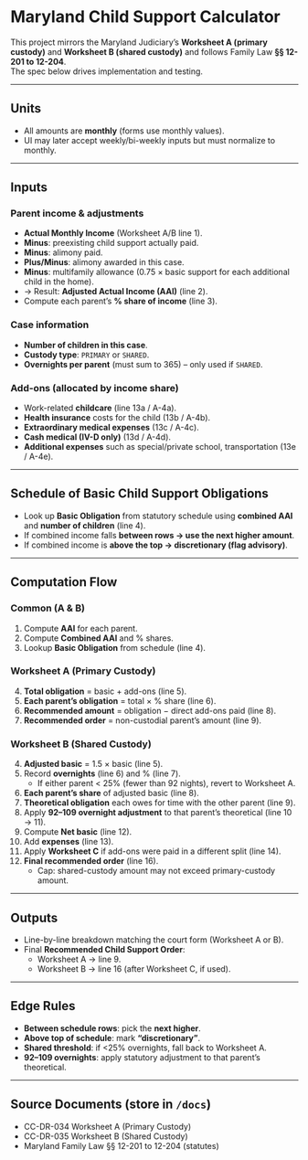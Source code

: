 # Maryland Child Support Calculator

This project mirrors the Maryland Judiciary’s **Worksheet A (primary custody)** and **Worksheet B (shared custody)** and follows Family Law **§§ 12-201 to 12-204**.  
The spec below drives implementation and testing.

---

## Units
- All amounts are **monthly** (forms use monthly values).  
- UI may later accept weekly/bi-weekly inputs but must normalize to monthly.

---

## Inputs

### Parent income & adjustments
- **Actual Monthly Income** (Worksheet A/B line 1).  
- **Minus**: preexisting child support actually paid.  
- **Minus**: alimony paid.  
- **Plus/Minus**: alimony awarded in this case.  
- **Minus**: multifamily allowance (0.75 × basic support for each additional child in the home).  
- → Result: **Adjusted Actual Income (AAI)** (line 2).  
- Compute each parent’s **% share of income** (line 3).

### Case information
- **Number of children in this case**.  
- **Custody type**: `PRIMARY` or `SHARED`.  
- **Overnights per parent** (must sum to 365) – only used if `SHARED`.

### Add-ons (allocated by income share)
- Work-related **childcare** (line 13a / A-4a).  
- **Health insurance** costs for the child (13b / A-4b).  
- **Extraordinary medical expenses** (13c / A-4c).  
- **Cash medical (IV-D only)** (13d / A-4d).  
- **Additional expenses** such as special/private school, transportation (13e / A-4e).

---

## Schedule of Basic Child Support Obligations
- Look up **Basic Obligation** from statutory schedule using **combined AAI** and **number of children** (line 4).  
- If combined income falls **between rows → use the next higher amount**.  
- If combined income is **above the top → discretionary (flag advisory)**.

---

## Computation Flow

### Common (A & B)
1. Compute **AAI** for each parent.  
2. Compute **Combined AAI** and % shares.  
3. Lookup **Basic Obligation** from schedule (line 4).

### Worksheet A (Primary Custody)
4. **Total obligation** = basic + add-ons (line 5).  
5. **Each parent’s obligation** = total × % share (line 6).  
6. **Recommended amount** = obligation − direct add-ons paid (line 8).  
7. **Recommended order** = non-custodial parent’s amount (line 9).

### Worksheet B (Shared Custody)
4. **Adjusted basic** = 1.5 × basic (line 5).  
5. Record **overnights** (line 6) and % (line 7).  
   - If either parent < 25% (fewer than 92 nights), revert to Worksheet A.  
6. **Each parent’s share** of adjusted basic (line 8).  
7. **Theoretical obligation** each owes for time with the other parent (line 9).  
8. Apply **92–109 overnight adjustment** to that parent’s theoretical (line 10 → 11).  
9. Compute **Net basic** (line 12).  
10. Add **expenses** (line 13).  
11. Apply **Worksheet C** if add-ons were paid in a different split (line 14).  
12. **Final recommended order** (line 16).  
    - Cap: shared-custody amount may not exceed primary-custody amount.

---

## Outputs
- Line-by-line breakdown matching the court form (Worksheet A or B).  
- Final **Recommended Child Support Order**:  
  - Worksheet A → line 9.  
  - Worksheet B → line 16 (after Worksheet C, if used).

---

## Edge Rules
- **Between schedule rows**: pick the **next higher**.  
- **Above top of schedule**: mark **“discretionary”**.  
- **Shared threshold**: if <25% overnights, fall back to Worksheet A.  
- **92–109 overnights**: apply statutory adjustment to that parent’s theoretical.

---

## Source Documents (store in `/docs`)
- CC-DR-034 Worksheet A (Primary Custody)  
- CC-DR-035 Worksheet B (Shared Custody)  
- Maryland Family Law §§ 12-201 to 12-204 (statutes)
